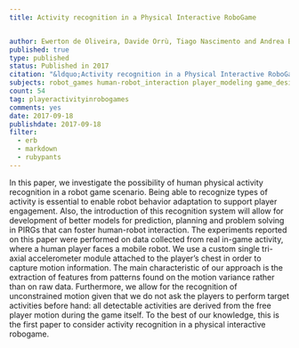 ```yaml
---
title: Activity recognition in a Physical Interactive RoboGame


author: Ewerton de Oliveira, Davide Orrù, Tiago Nascimento and Andrea Bonarini
published: true
type: published
status: Published in 2017
citation: "&ldquo;Activity recognition in a Physical Interactive RoboGame&rdquo;. <em>2017 Joint IEEE International Conference on Development and Learning and Epigenetic Robotics (ICDL-EpiRob)</em> (2017):  pp. 92-97."
subjects: robot_games human-robot_interaction player_modeling game_design latent_dirichlet_allocation
count: 54
tag: playeractivityinrobogames
comments: yes
date: 2017-09-18
publishdate: 2017-09-18
filter:
  - erb
  - markdown
  - rubypants
---
```

In this paper, we investigate the possibility of human physical activity recognition in a robot game scenario. Being able to recognize types of activity is essential to enable robot behavior adaptation to support player engagement. Also, the introduction of this recognition system will allow for development of better models for prediction, planning and problem solving in PIRGs that can foster human-robot interaction. The experiments reported on this paper were performed on data collected from real in-game activity, where a human player faces a mobile robot. We use a custom single tri-axial accelerometer module attached to the player’s chest in order to capture motion information. The main characteristic of our approach is the extraction of features from patterns found on the motion variance rather than on raw data. Furthermore, we allow for the recognition of unconstrained motion given that we do not ask the players to perform target activities before hand: all detectable activities are derived from the free player motion during the game itself. To the best of our knowledge, this is the first paper to consider activity recognition in a physical interactive robogame.